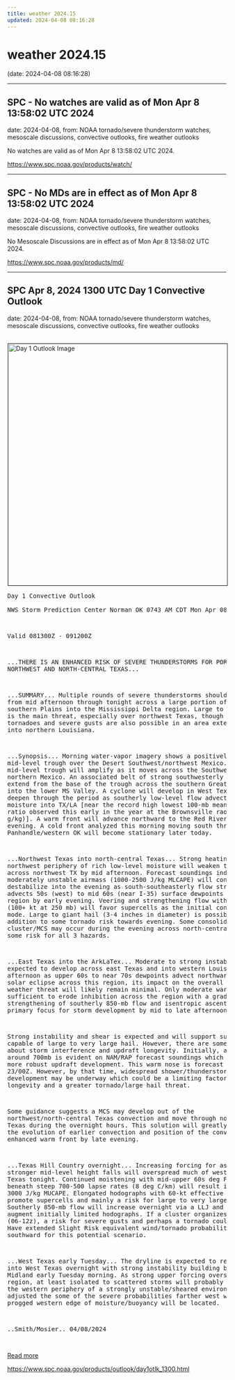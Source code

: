 ```yaml
---
title: weather 2024.15
updated: 2024-04-08 08:16:28
---
```


# weather 2024.15

(date: 2024-04-08 08:16:28)

---

## SPC - No watches are valid as of Mon Apr  8 13:58:02 UTC 2024

date: 2024-04-08, from: NOAA tornado/severe thunderstorm watches, mesoscale discussions, convective outlooks, fire weather outlooks

No watches are valid as of Mon Apr  8 13:58:02 UTC 2024. 

<https://www.spc.noaa.gov/products/watch/>

---

## SPC - No MDs are in effect as of Mon Apr  8 13:58:02 UTC 2024

date: 2024-04-08, from: NOAA tornado/severe thunderstorm watches, mesoscale discussions, convective outlooks, fire weather outlooks

No Mesoscale Discussions are in effect as of Mon Apr  8 13:58:02 UTC 2024. 

<https://www.spc.noaa.gov/products/md/>

---

## SPC Apr 8, 2024 1300 UTC Day 1 Convective Outlook

date: 2024-04-08, from: NOAA tornado/severe thunderstorm watches, mesoscale discussions, convective outlooks, fire weather outlooks

<br /><a href="https://www.spc.noaa.gov/products/outlook/day1otlk.html"><img src="https://www.spc.noaa.gov/products/outlook/day1otlk.gif" border="1" alt="Day 1 Outlook Image" hspace="1" vspace="1" width="815" height="555" align="center" /></a><pre>
Day 1 Convective Outlook  
NWS Storm Prediction Center Norman OK
0743 AM CDT Mon Apr 08 2024

Valid 081300Z - 091200Z

...THERE IS AN ENHANCED RISK OF SEVERE THUNDERSTORMS FOR PORTIONS OF
NORTHWEST AND NORTH-CENTRAL TEXAS...

...SUMMARY...
Multiple rounds of severe thunderstorms should develop from mid
afternoon through tonight across a large portion of the southern
Plains into the Mississippi Delta region.  Large to giant hail is
the main threat, especially over northwest Texas, though a few
tornadoes and severe gusts are also possible in an area extending
east into northern Louisiana.

...Synopsis...
Morning water-vapor imagery shows a positively-tilted mid-level
trough over the Desert Southwest/northwest Mexico.  This mid-level
trough will amplify as it moves across the Southwest and northern
Mexico.  An associated belt of strong southwesterly flow will extend
from the base of the trough across the southern Great Plains and
into the lower MS Valley.  A cyclone will develop in West Texas and
deepen through the period as southerly low-level flow advects rich
moisture into TX/LA [near the record high lowest 100-mb mean mixing
ratio observed this early in the year at the Brownsville raob site
(17.2 g/kg)].  A warm front will advance northward to the Red River
by early evening. A cold front analyzed this morning moving south
through the TX Panhandle/western OK will become stationary later
today. 

...Northwest Texas into north-central Texas...
Strong heating on the northwest periphery of rich low-level moisture
will weaken the cap across northwest TX by mid afternoon.  Forecast
soundings indicate a moderately unstable airmass (1000-2500 J/kg
MLCAPE) will continue to destabilize into the evening as
south-southeasterly flow strengthens and advects 50s (west) to mid
60s (near I-35) surface dewpoints into the region by early evening. 
Veering and strengthening flow with height (100+ kt at 250 mb) will
favor supercells as the initial convective mode.  Large to giant
hail (3-4 inches in diameter) is possible in addition to some
tornado risk towards evening.  Some consolidation into a cluster/MCS
may occur during the evening across north-central TX with some risk
for all 3 hazards.  

...East Texas into the ArkLaTex...
Moderate to strong instability is expected to develop across east
Texas and into western Louisiana this afternoon as upper 60s to near
70s dewpoints advect northward.  Despite a solar eclipse across this
region, its impact on the overall severe weather threat will likely
remain minimal.  Only moderate warming will be sufficient to erode
inhibition across the region with a gradual strengthening of
southerly 850-mb flow and isentropic ascent as the primary focus for
storm development by mid to late afternoon.

Strong instability and shear is expected and will support
supercells capable of large to very large hail.  However, there are
some concerns about storm interference and updraft longevity.
Initially, a warm nose around 700mb is evident on NAM/RAP forecast
soundings which may limit more robust updraft development. This warm
nose is forecast to erode by 23/00Z. However, by that time,
widespread shower/thunderstorm development may be underway which
could be a limiting factor to updraft longevity and a greater
tornado/large hail threat.

Some guidance suggests a MCS may develop out of the
northwest/north-central Texas convection and move through northeast
Texas during the overnight hours.  This solution will greatly depend
on the evolution of earlier convection and position of the
convectively enhanced warm front by late evening.  

...Texas Hill Country overnight...
Increasing forcing for ascent via stronger mid-level height falls
will overspread much of western/central Texas tonight.  Continued
moistening with mid-upper 60s deg F dewpoints beneath steep 700-500
lapse rates (8 deg C/km) will result in 2500 to 3000 J/kg MUCAPE. 
Elongated hodographs with 60-kt effective shear will promote
supercells and mainly a risk for large to very large hail. 
Southerly 850-mb flow will increase overnight via a LLJ and act to
augment initially limited hodographs.  If a cluster organizes
overnight (06-12z), a risk for severe gusts and perhaps a tornado
could develop.  Have extended Slight Risk equivalent wind/tornado
probabilities southward for this potential scenario.  

...West Texas early Tuesday...
The dryline is expected to retreat into West Texas overnight with
strong instability building back to near Midland early Tuesday
morning.  As strong upper forcing overspreads this region, at least
isolated to scattered storms will probably develop on the western
periphery of a strongly unstable/sheared environment.  Have adjusted
the some of the severe probabilities farther west where the progged
western edge of moisture/buoyancy will be located.

..Smith/Mosier.. 04/08/2024

</pre>
<a href="https://www.spc.noaa.gov/products/outlook/day1otlk.html">Read more</a>
 

<https://www.spc.noaa.gov/products/outlook/day1otlk_1300.html>

